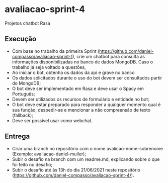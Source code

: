 # avaliacao-sprint-4
Projetos chatbot Rasa

## Execução
- Com base no trabalho da primeira Sprint (https://github.com/daniel-compasso/avaliacao-sprint-1), crie um chatbot para consulta às informações disponibilizadas no banco de dados MongoDB. Caso o trabalho já seja voltado a questões, 
- Ao iniciar o bot, obtenha os dados da api e grave no banco
- Os dados solicitados durante o uso do bot devem ser consultados partir do MongoDB;
- O bot deve ser implementado em Rasa e deve usar o Spacy em Português;
- Devem ser utilizados os recursos de formulário e entidade no bot;
- O bot deve estar preparado para responder a qualquer momento qual é sua função, despedir-se e mencionar a não compreensão de texto (fallback);
- Deve ser possível usar como webchat. 

## Entrega
- Criar uma branch no repositório com o nome avalicao-nome-sobrenome (Exemplo: avaliacao-daniel-muller);
- Subir o desafio na branch com um readme.md, explicando sobre o que foi feito no desafio;
- Subir o desafio até às 13h do dia 21/06/2021 neste repositório (https://github.com/daniel-compasso/avaliacao-sprint-4/).
